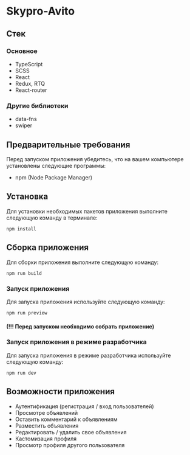 # Skypro-Avito
## Стек

### Основное
- TypeScript
- SCSS
- React
- Redux, RTQ
- React-router
  
### Другие библиотеки
- data-fns
- swiper
  

## Предварительные требования

Перед запуском приложения убедитесь, что на вашем компьютере установлены следующие программы:

-   npm (Node Package Manager)

## Установка

Для установки необходимых пакетов приложения выполните следующую команду в терминале:

`npm install`

## Сборка приложения

Для сборки приложения выполните следующую команду:

`npm run build`

### Запуск приложения

Для запуска приложения используйте следующую команду:

`npm run preview`

#### (!!! Перед запуском необходимо собрать приложение)

### Запуск приложения в режиме разработчика

Для запуска приложения в режиме разработчика используйте следующую команду:

`npm run dev`

## Возможности приложения
- Аутентификация (регистрация / вход пользователей)
- Просмотре объявлений
- Оставить комментарий к объявлениям
- Разместить объявления
- Редактировать / удалить свое объявления
- Кастомизация профиля
- Просмотр профиля другого пользователя
